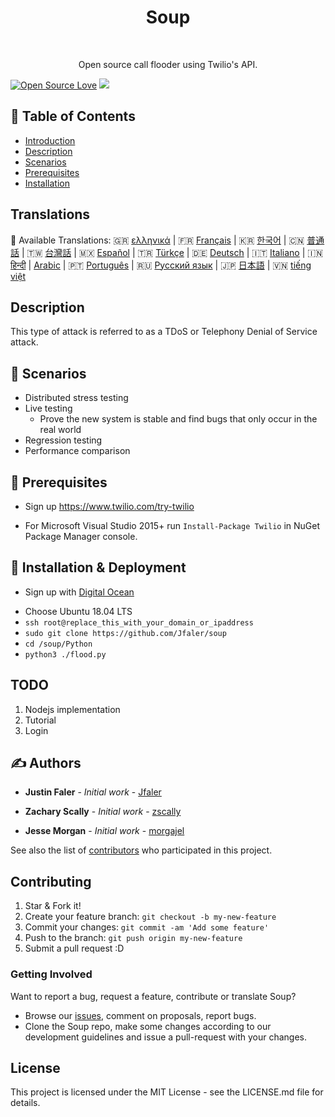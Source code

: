 <h1 align="center"> Soup </h1> <br>
<p align="center">
  <a href="https://JustinFaler.com">
  </a>
</p>

<p align="center">
  Open source call flooder using Twilio's API.
     <br> 
</p>
  
[![Open Source Love](https://badges.frapsoft.com/os/v1/open-source.png?v=103)](https://github.com/Jfaler/soup/blob/master/LICENSE.txt)
[![](https://img.shields.io/twitter/follow/justinfaler.svg?label=Follow&style=social)](https://twitter.com/justinfaler)

## 📝 Table of Contents

- [Introduction](#introduction)
- [Description](#description)
- [Scenarios](#scenarios)
- [Prerequisites](#prerequisites)
- [Installation](#installation)

## Translations
:memo: Available Translations: 🇬🇷 [ελληνικά](https://github.com/Jfaler/soup/blob/master/doc/) | 🇫🇷 [Français](https://github.com/Jfaler/soup/blob/master/doc/) | 🇰🇷 [한국어](https://github.com/Jfaler/soup/blob/master/doc/KO_README.md) | 🇨🇳 [普通話](https://github.com/Jfaler/soup/blob/master/doc/) | 🇹🇼 [台灣話](https://github.com/Jfaler/soup/blob/master/doc/) | 🇲🇽 [Español](https://github.com/Jfaler/soup/blob/master/doc/) | 🇹🇷 [Türkçe](https://github.com/Jfaler/soup/blob/master/doc/) | 🇩🇪 [Deutsch](https://github.com/Jfaler/soup/blob/master/doc/) | 🇮🇹 [Italiano](https://github.com/Jfaler/soup/blob/master/doc/) | 🇮🇳 [हिन्दी](https://github.com/Jfaler/soup/blob/master/doc/) | [Arabic](https://github.com/Jfaler/soup/blob/master/doc/) | 🇵🇹 [Português](https://github.com/Jfaler/soup/blob/master/doc/) | 🇷🇺 [Русский язык](https://github.com/Jfaler/soup/blob/master/doc/) | 🇯🇵 [日本語](https://github.com/Jfaler/soup/blob/master/doc/) | 🇻🇳 [tiếng việt](https://github.com/Jfaler/soup/blob/master/doc/)

## Description 

This type of attack is referred to as a TDoS or Telephony Denial of Service attack.   

## 🎈 Scenarios 
* Distributed stress testing 
* Live testing
  - Prove the new system is stable and find bugs that only occur in the real world
* Regression testing
* Performance comparison


## 🔧 Prerequisites 

* Sign up https://www.twilio.com/try-twilio

* For Microsoft Visual Studio 2015+ run `Install-Package Twilio` in NuGet Package Manager console.


## 🚀 Installation & Deployment

* <p>Sign up with <a target="_blank" href="https://m.do.co/c/397fb2277475">Digital Ocean</a><img width="1" height="1" border="0" alt="" style="border:none !important; margin:0px !important;" /></p>
* Choose Ubuntu 18.04 LTS
* `ssh root@replace_this_with_your_domain_or_ipaddress`
* `sudo git clone https://github.com/Jfaler/soup`
* `cd /soup/Python`
* `python3 ./flood.py`

## TODO 

1. Nodejs implementation
2. Tutorial
3. Login


## ✍️ Authors <a name = "authors"></a>

* **Justin Faler** - *Initial work* - [Jfaler](https://github.com/Jfaler)

* **Zachary Scally** - *Initial work* - [zscally](https://github.com/zscally)

* **Jesse Morgan** - *Initial work* - [morgajel](https://github.com/morgajel)

See also the list of [contributors](https://github.com/Jfaler/soup/contributors) who participated in this project.


## Contributing

1. Star & Fork it!
2. Create your feature branch: `git checkout -b my-new-feature`
3. Commit your changes: `git commit -am 'Add some feature'`
4. Push to the branch: `git push origin my-new-feature`
5. Submit a pull request :D

### Getting Involved

Want to report a bug, request a feature, contribute or translate Soup?

* Browse our [issues](https://github.com/Jfaler/soup/issues), comment on proposals, report bugs.
* Clone the Soup repo, make some changes according to our development guidelines and issue a pull-request with your changes.

## License

This project is licensed under the MIT License - see the LICENSE.md file for details.
